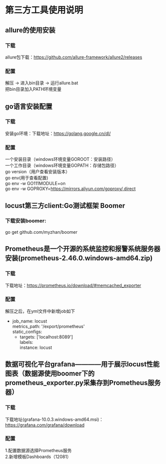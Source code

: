# 第三方工具使用说明
## allure的使用安装
### 下载
allure包下载：https://github.com/allure-framework/allure2/releases  
### 配置
解压 -> 进入bin目录 -> 运行allure.bat  
把bin目录加入PATH环境变量  
## go语言安装配置
### 下载
安装go环境：下载地址：https://golang.google.cn/dl/  
### 配置
一个安装目录（windows环境变量GOROOT：安装路径）  
一个工作目录（windows环境变量GOPATH：存储包路径）  
go version（用户查看安装版本）  
go env(用于查看配置)  
go env -w GO111MODULE=on  
go env -w GOPROXY=https://mirrors.aliyun.com/goproxy/,direct  
## locust第三方client:Go测试框架 Boomer
### 下载安装boomer:
go get github.com/myzhan/boomer   
## Prometheus是一个开源的系统监控和报警系统服务器安装(prometheus-2.46.0.windows-amd64.zip)
### 下载
下载地址：https://prometheus.io/download/#memcached_exporter  
### 配置
解压之后，在yml文件中新增job如下  
  - job_name: locust  
    metrics_path: '/export/prometheus'  
    static_configs:  
      - targets: ['localhost:8089']  
        labels:  
          instance: locust  
## 数据可视化平台grafana————用于展示locust性能图表（数据源使用boomer下的prometheus_exporter.py采集存到Prometheus服务器）
### 下载
下载地址(grafana-10.0.3.windows-amd64.msi)：https://grafana.com/grafana/download  
### 配置
1.配置数据源选择Prometheus服务  
2.新增模板Dashboards（12081）  
